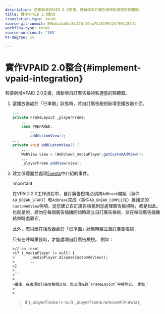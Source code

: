 ```yaml
---
description: 若要新增VPAID 2.0支援，請新增自訂廣告檢視和適當的聆聽器。
title: 實作VPAID 2.0整合
translation-type: tm+mt
source-git-commit: 89bdda1d4bd5c126f19ba75a819942df901183d1
workflow-type: tm+mt
source-wordcount: '165'
ht-degree: 2%

---
```



# 實作VPAID 2.0整合{#implement-vpaid-integration}

若要新增VPAID 2.0支援，請新增自訂廣告檢視和適當的聆聽器。

1. 當播放器處於「已準備」狀態時，將自訂廣告檢視新增至播放器介面。

   ```java
   ... 
   private FrameLayout _playerFrame; 
       ... 
       case PREPARED: 
           ... 
           addCustomView(); 
   ... 
   private void addCustomView() { 
       ... 
       WebView view = (WebView)_mediaPlayer.getCustomAdView(); 
       ... 
       _playerFrame.addView(view);
   ```

1. 建立偵聽器並處理[Events](../../../../tvsdk-3x-android-prog/android-3x-events-notifications/events-summary/android-3x-events-summary.md)中介紹的事件。

   >[!IMPORTANT]
   >
   >在VPAID 2.0工作流程中，自訂廣告檢視必須跨`AdBreak`開始（事件`AD_BREAK_START`）和`AdBreak`完成（事件`AD_BREAK_COMPLETE`）維護您的`CustomAdView`例項，從您建立自訂廣告檢視到您處理廣告檢視時，都是如此。 也就是說，請勿在每個廣告插播開始時建立自訂廣告檢視，並在每個廣告插播結束時處置它。
   >
   >
   >此外，您只應在播放器處於「已準備」狀態時建立自訂廣告檢視，
   >
   >
   >只有在呼叫重設時，才能處理自訂廣告檢視。 例如：
   >
   >
   ```
   >// on reset 
   >if (_mediaPlayer != null) { 
   >       _mediaPlayer.disposeCustomAdView(); 
   >       ... 
   >} 
   >
   >```
   >
   >最後，在處理自訂廣告檢視之前，您必須先從`FrameLayout`中移除它。 例如：
   >
   >
   ```
   >if (_playerFrame != null) 
   >       _playerFrame.removeAllViews(); 
   >```
